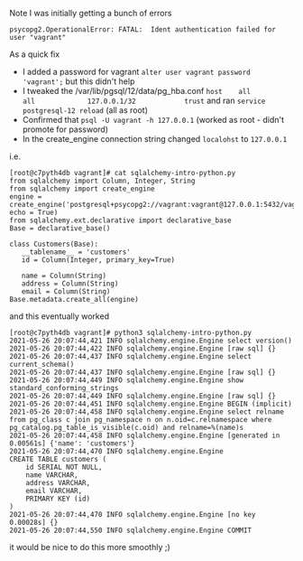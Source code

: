 


Note I was initially getting a bunch of errors 

```
psycopg2.OperationalError: FATAL:  Ident authentication failed for user "vagrant"
```

As a quick fix 
* I added a password for vagrant `alter user vagrant password 'vagrant';` but this didn't help
* I tweaked the /var/lib/pgsql/12/data/pg_hba.conf `host    all             all             127.0.0.1/32            trust` and ran `service postgresql-12 reload` (all as root)
* Confirmed that `psql -U vagrant -h 127.0.0.1` (worked as root - didn't promote for password)
* In the create_engine connection string changed `localohst` to `127.0.0.1`

i.e.
```
[root@c7pyth4db vagrant]# cat sqlalchemy-intro-python.py
from sqlalchemy import Column, Integer, String
from sqlalchemy import create_engine
engine = create_engine('postgresql+psycopg2://vagrant:vagrant@127.0.0.1:5432/vagrant', echo = True)
from sqlalchemy.ext.declarative import declarative_base
Base = declarative_base()

class Customers(Base):
   __tablename__ = 'customers'
   id = Column(Integer, primary_key=True)

   name = Column(String)
   address = Column(String)
   email = Column(String)
Base.metadata.create_all(engine)
```
and this eventually worked 
```
[root@c7pyth4db vagrant]# python3 sqlalchemy-intro-python.py 
2021-05-26 20:07:44,421 INFO sqlalchemy.engine.Engine select version()
2021-05-26 20:07:44,422 INFO sqlalchemy.engine.Engine [raw sql] {}
2021-05-26 20:07:44,437 INFO sqlalchemy.engine.Engine select current_schema()
2021-05-26 20:07:44,437 INFO sqlalchemy.engine.Engine [raw sql] {}
2021-05-26 20:07:44,449 INFO sqlalchemy.engine.Engine show standard_conforming_strings
2021-05-26 20:07:44,449 INFO sqlalchemy.engine.Engine [raw sql] {}
2021-05-26 20:07:44,451 INFO sqlalchemy.engine.Engine BEGIN (implicit)
2021-05-26 20:07:44,458 INFO sqlalchemy.engine.Engine select relname from pg_class c join pg_namespace n on n.oid=c.relnamespace where pg_catalog.pg_table_is_visible(c.oid) and relname=%(name)s
2021-05-26 20:07:44,458 INFO sqlalchemy.engine.Engine [generated in 0.00561s] {'name': 'customers'}
2021-05-26 20:07:44,470 INFO sqlalchemy.engine.Engine 
CREATE TABLE customers (
	id SERIAL NOT NULL, 
	name VARCHAR, 
	address VARCHAR, 
	email VARCHAR, 
	PRIMARY KEY (id)
)
2021-05-26 20:07:44,470 INFO sqlalchemy.engine.Engine [no key 0.00028s] {}
2021-05-26 20:07:44,550 INFO sqlalchemy.engine.Engine COMMIT
```

it would be nice to do this more smoothly ;)